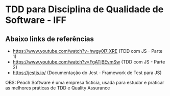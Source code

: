 # TDD para Disciplina de Qualidade de Software - IFF

## Abaixo links de referências

- https://www.youtube.com/watch?v=hwgy0l7_XRE (TDD com JS - Parte 1)
- https://www.youtube.com/watch?v=FgATjBEvmSw (TDD com JS - Parte 2)
- https://jestjs.io/ (Documentação do Jest - Framework de Test para JS)

OBS: Peach Software é uma empresa fictícia, usada para estudar e praticar as melhores práticas de TDD e Quality Assurance
